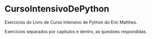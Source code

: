 # CursoIntensivoDePython
Exercicios do Livro de Curso Intensivo de Python do Eric Matthes.


Exercicios separados por capitulos e dentro, as questoes respondidas.
